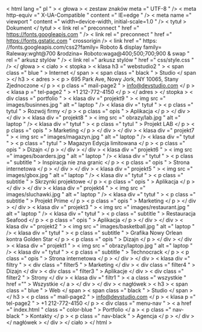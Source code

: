 <!DOCTYPE html >
< html  lang =" pl " >
  < głowa >
    < zestaw znaków meta  =" UTF-8 " />
    < meta  http-equiv =" X-UA-Compatible " content =" IE=edge " />
    < meta  name =" viewport " content =" width=device-width, initial-scale=1.0 " />
    < tytuł > Dokument </ tytuł >
    < link  rel =" preconnect " href =" https://fonts.googleapis.com " />
    < link  rel =" preconnect " href =" https://fonts.gstatic.com " crossorigin />
    < link
      href =" https: //fonts.googleapis.com/css2?family= Roboto & display family= Raleway:wght@700 &rodzina= Roboto:waga@400;500;700;900 & swap "
      rel =" arkusz stylów "
    />
    < link  rel =" arkusz stylów " href =" css/style.css " />
  </ głowa >
  < ciało >
    < stopka >
      < klasa h3  =" webstudio2 " >
        < span  class =" blue " > Internet </ span > < span  class =" black " > Studio </ span >
      </ h3 >
      < adres >
        < p > 695 Park Ave, Nowy Jork, NY 10065, Stany Zjednoczone </ p >
        < p  class =" mail-page2 " > info@devstudio.com </ p >
        < klasa p  =" tel-page2 " > +1 212-772-4150 </ p >
      </ adres >
    </ stopka >
    < div  class =" portfolio " >
      < klasa div  =" projekt9 " >
        < img  src =" images/businnes.jpg " alt =" laptop " />
        < klasa div  =" tytuł " >
          < p  class =" tytul " > Rozwój firmy </ p >
          < p  class =" opis " > Aplikacja </ p >
        </ div >
      </ div >
      < klasa div  =" projekt8 " >
        < img  src =" obrazy/lab.jpg " alt =" laptop " />
        < klasa div  =" tytuł " >
          < p  class =" tytul " > Projekt LAB </ p >
          < p  class =" opis " > Marketing </ p >
        </ div >
      </ div >
      < klasa div  =" projekt7 " >
        < img  src =" images/magazyn.jpg " alt =" laptop " />
        < klasa div  =" tytuł " >
          < p  class =" tytul " > Magazyn Edycja limitowana </ p >
          < p  class =" opis " > Dizajn </ p >
        </ div >
      </ div >
      < klasa div  =" projekt6 " >
        < img  src =" images/boarders.jpg " alt =" laptop " />
        < klasa div  =" tytuł " >
          < p  class =" subtitle " > Inspiracja nie zna granic </ p >
          < p  class =" opis " > Strona internetowa </ p >
        </ div >
      </ div >
      < klasa div  =" projekt5 " >
        < img  src =" images/gbox.jpg " alt =" laptop " />
        < klasa div  =" tytuł " >
          < p  class =" subtitle " > Skrzynki projektowe </ p >
          < p  class =" opis " > Aplikacja </ p >
        </ div >
      </ div >
      < klasa div  =" projekt4 " >
        < img  src =" images/sluchawki.jpg " alt =" laptop " />
        < klasa div  =" tytuł " >
          < p  class =" subtitle " > Projekt Prime </ p >
          < p  class =" opis " > Marketing </ p >
        </ div >
      </ div >
      < klasa div  =" projekt3 " >
        < img  src =" images/restaurant.jpg " alt =" laptop " />
        < klasa div  =" tytuł " >
          < p  class =" subtitle " > Restauracja Seafood </ p >
          < p  class =" opis " > Aplikacja </ p >
        </ div >
      </ div >
      < klasa div  =" projekt2 " >
        < img  src =" images/basketball.jpg " alt =" laptop " />
        < klasa div  =" tytuł " >
          < p  class =" subtitle " > Grafika Nowy Orlean kontra Golden Star </ p >
          < p  class =" opis " > Dizajn </ p >
        </ div >
      </ div >
      < klasa div  =" projekt1 " >
        < img  src =" obrazy/laptop.jpg " alt =" laptop " />
        < klasa div  =" tytuł " >
          < p  class =" subtitle " > Technocrack </ p >
          < p  class =" opis " > Strona internetowa </ p >
        </ div >
      </ div >
      < klasa div  =" filtry " >
        < div  class =" filter5 " > Marketing </ div >
        < div  class =" filter4 " > Dizajn </ div >
        < div  class =" filter3 " > Aplikacje </ div >
        < div  class =" filter2 " > Strony </ div >
        < klasa div  =" filtr1 " >
          < a  class =" wszystkie " href ="" > Wszystkie </ a >
        </ div >
      </ div >
      < nagłówek >
        < h3 > < span  class =" blue " > Web </ span > < span  class =" black " > Studio </ span > </ h3 >
        < p  class =" mail-page2 " > info@devstudio.com </ p >
        < klasa p  =" tel-page2 " > +1 212-772-4150 </ p >
        < div  class =" menu-nav " >
          < a  href =" index.html " class =" color-blue " > Portfolio </ a >
          < p  class =" nav-black " > Kontakty </ p >
          < p  class =" nav-black " > Agencja </ p >
        </ div >
      </ nagłówek >
    </ div >
  </ ciało >
</ html >
